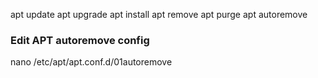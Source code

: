 apt update
apt upgrade
apt install
apt remove
apt purge
apt autoremove

### Edit APT autoremove config 
nano /etc/apt/apt.conf.d/01autoremove

